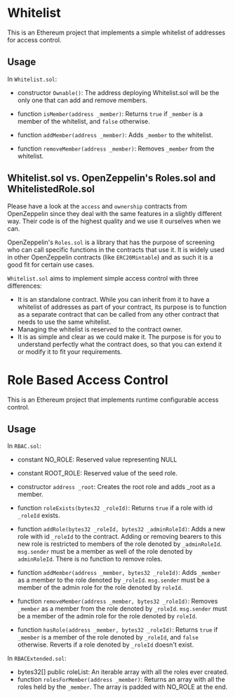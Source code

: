 # Whitelist

This is an Ethereum project that implements a simple whitelist of addresses for access control.

## Usage

In `Whitelist.sol`:

* constructor `Ownable()`: The address deploying Whitelist.sol will be the only one that can add and remove members.

* function `isMember(address _member)`: Returns `true` if `_member` is a member of the whitelist, and `false` otherwise.
* function `addMember(address _member)`: Adds `_member` to the whitelist.
* function `removeMember(address _member)`: Removes `_member` from the whitelist.

## Whitelist.sol vs. OpenZeppelin's Roles.sol and WhitelistedRole.sol

Please have a look at the `access` and `ownership` contracts from OpenZeppelin since they deal with the same features in a slightly different way. Their code is of the highest quality and we use it ourselves when we can.

OpenZeppelin's `Roles.sol` is a library that has the purpose of screening who can call specific functions in the contracts that use it. It is widely used in other OpenZeppelin contracts (like `ERC20Mintable`) and as such it is a good fit for certain use cases.

`Whitelist.sol` aims to implement simple access control with three differences:
 - It is an standalone contract. While you can inherit from it to have a whitelist of addresses as part of your contract, its purpose is to function as a separate contract that can be called from any other contract that needs to use the same whitelist.
 - Managing the whitelist is reserved to the contract owner.
 - It is as simple and clear as we could make it. The purpose is for you to understand perfectly what the contract does, so that you can extend it or modify it to fit your requirements. 
 

# Role Based Access Control

This is an Ethereum project that implements runtime configurable access control.

## Usage

In `RBAC.sol`:
* constant NO_ROLE: Reserved value representing NULL
* constant ROOT_ROLE: Reserved value of the seed role.

* constructor `address _root`: Creates the root role and adds _root as a member.

* function `roleExists(bytes32 _roleId)`: Returns `true` if a role with id `_roleId` exists.
* function `addRole(bytes32 _roleId, bytes32 _adminRoleId)`: Adds a new role with id `_roleId` to the contract. Adding or removing bearers to this new role is restricted to members of the role denoted by `_adminRoleId`. `msg.sender` must be a member as well of the role denoted by `adminRoleId`. There is no function to remove roles.
* function `addMember(address _member, bytes32 _roleId)`: Adds `_member` as a member to the role denoted by `_roleId`. `msg.sender` must be a member of the admin role for the role denoted by `roleId`.
* function `removeMember(address _member, bytes32 _roleId)`: Removes `_member` as a member from the role denoted by `_roleId`. `msg.sender` must be a member of the admin role for the role denoted by `roleId`.
* function `hasRole(address _member, bytes32 _roleId)`: Returns `true` if `_member` is a member of the role denoted by `_roleId`, and `false` otherwise. Reverts if a role denoted by `_roleId` doesn't exist.

In `RBACExtended.sol`:
* bytes32[] public roleList: An iterable array with all the roles ever created.
* function `rolesForMember(address _member)`: Returns an array with all the roles held by the `_member`. The array is padded with NO_ROLE at the end.